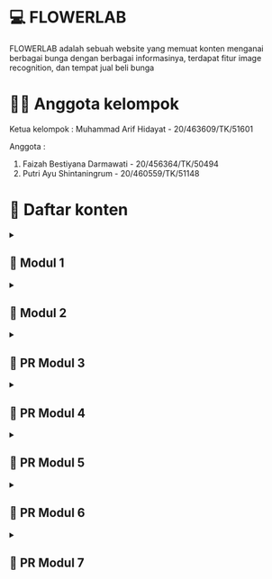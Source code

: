 # 💻 FLOWERLAB
FLOWERLAB adalah sebuah website yang memuat konten menganai berbagai bunga dengan berbagai informasinya, terdapat fitur image recognition, dan tempat jual beli bunga

# 👨‍💻 Anggota kelompok
Ketua kelompok : 
Muhammad Arif Hidayat - 20/463609/TK/51601 <br>

Anggota :
1. Faizah Bestiyana Darmawati - 20/456364/TK/50494
2. Putri Ayu Shintaningrum - 20/460559/TK/51148

# 📃 Daftar konten
<details markdown="1">
<summary><h2>🔽 Modul 1</h2></summary>

## Latar Belakang
Anggrek merupakan salah satu tanaman hias yang banyak diminati dan dicari oleh penikmat tanam-tanaman khususunya anggrek. Oleh karena itu, saat ini bisnis penjualan anggrek adalah bisnis yang menjanjikan dan memiliki pasar yang jelas. Namun, anggrek memiliki berbagai jenis yang tiap jenisnya memiliki nilai yang berbeda. 

## Rumusan Permasalahan
Masih banyak peminat anggrek yang belum mengetahui jenis-jenis anggrek.  
Tempat jual beli khusus anggrek masih terbatas. 

## Ide solusi
Membuat web app yang terintegrasi AI. 

## Rencana Fitur-Fitur
![Gambar rancangan fitur-fitur aplikasi](asset/rancangan-fitur.png)

## Analisis Kompetitor
![kompetitor-1](asset/kompetitor-1.png)
![kompetitor-2](asset/kompetitor-2.png)
![kompetitor-3](asset/kompetitor-3.png)

</details>


<details markdown="1">
<summary><h2>🔽 Modul 2</h2></summary>

## Tujuan dari produk
Tujuannya adalah untuk para peminat bunga anggrek yang masih kebingungan dalam membedakan tiap jenis bunga anggrek, mereka dapat memanfaatkan fitur image recognition untuk mengetahui jenis anggrek yang mereka inginkan. Selain itu ada platform untuk mempertemukan antara penjual dan pembeli bunga anggrek (transaksi dilakukan di luar web).

## Pengguna Potensial dan Kebutuhan Para Pengguna
- Peminat Bunga Anggrek : informasi terkait setiap jenis bunga anggrek
- Penjual Bunga Anggrek : platform penjualan bunga anggrek
- Pembeli Bunga Anggrek : platform pembelian bunga anggrek

## Use case
![use-case](asset/usecase.png)

## Functional Requirements
![func-req](asset/functional-req.png)

## ERD
![erd](asset/erd.png)

## Lo-Fi Design

### Page Landing Page
![ladingpage](asset/pages/Landing_Page.png)

### Page Flowerlab Marketplace
![marketplace](asset/pages/Jual_beli.png)

### Page Sign Up/Register
![SignUp](asset/pages/Sign_up_penjual.png)

### Page Login
![login](asset/pages/Login_penjual.png)

### Page Profile Penjual
![profilepenjual](asset/pages/Profil_Penjual.png)

### Page Menambah Produk Bunga
![InputBunga](asset/pages/Input_bunga.png)

### Page Deskripsi Bunga
![DeskripsiBunga](asset/pages/Deskripsi_bunga.png)

### Page 404 not found
![404](asset/pages/404.png)

## Gantt Chart
![ganttchart](asset/ganchart.png)

</details>


<details markdown="1">
<summary><h2>🔽 PR Modul 3</h2></summary>

## Rangkuman
![image](https://user-images.githubusercontent.com/71450198/224602242-3cd5d3bf-d17c-4996-bfbf-f4753523c742.png)

## Issue Yang Dikerjakan
### Mencari Desain Web
![image](https://user-images.githubusercontent.com/71450198/224627520-6b577205-25fc-4482-a83d-30a831f0998e.png)

### Mencari Color Palette
![image](https://user-images.githubusercontent.com/71450198/224627631-64f7cd5a-d1d2-4405-88e7-6d79f56c6d19.png)

### Membuat Hi-Fi Wireframe
![image](https://user-images.githubusercontent.com/71450198/224627765-c5754ea3-67e3-44a1-9b35-db6fc1ff9347.png)

### Mengumpulkan Dataset AI
![image](https://user-images.githubusercontent.com/71450198/224627983-55da846f-a7d1-4e33-ad07-0e9229b0093c.png)

### Mengupdate Github Pages
![image](https://user-images.githubusercontent.com/71450198/224628150-9b2cc037-5000-4c2e-ba7f-0501b7f49a89.png)

[[PR Modul 4 selengkapnya]](https://docs.google.com/document/d/147SH6SlzbMyHlm8dcoOZ1TwMgDPipiZ8/edit?usp=sharing&ouid=101317987323399690576&rtpof=true&sd=true)

## Peran Anggota
![image](https://user-images.githubusercontent.com/71450198/224601676-fa3a4407-1d1b-4566-8150-0f3edf5a18db.png)

</details>


<details markdown="1">
<summary><h2>🔽 PR Modul 4</h2></summary>

## Rangkuman 
![image](https://user-images.githubusercontent.com/71450198/226402725-63f60989-be6f-4fdb-b94a-c47dc327efc6.png)

## Issue Yang Dikerjakan
### Mencari Desain Web
![image](https://user-images.githubusercontent.com/71450198/226403357-7b9100c0-2d80-4170-9331-f1e9ecf26346.png)

### Membuat Hi-Fi Wireframe
![image](https://user-images.githubusercontent.com/71450198/226403488-9b403d52-6239-4b8d-8d5e-1b440c885c4b.png)

### Mengumpulkan dataset AI
![image](https://user-images.githubusercontent.com/71450198/226403964-d1f673bd-1dd1-42a1-91a3-13b949f95337.png)

### Melakukan training pada AI 
![image](https://user-images.githubusercontent.com/71450198/226404095-969c444f-2ee1-497f-9f41-8c237b322a01.png)

### Mengembangkan Backend 
![image](https://user-images.githubusercontent.com/71450198/226404209-a97b3348-c581-4409-81f3-38ef78802a5a.png)

[[Issue yang dikerjakan selengkapnya]](https://docs.google.com/document/d/1FlC4jqixT_j93HiL71J8u2EOSfztL4M2/edit?usp=sharing&ouid=101317987323399690576&rtpof=true&sd=true)

</details>


<details markdown="1">
<summary><h2>🔽 PR Modul 5</h2></summary>

## Rangkuman 
![image](https://user-images.githubusercontent.com/71450198/227977664-4717c663-d0d5-47dd-8c35-8098285ec714.png)

## Issue Yang Dikerjakan
### Mengumpulkan dataset AI
![image](https://user-images.githubusercontent.com/71450198/227977750-8480de0e-faf5-4d38-8311-8e941f836e02.png)

### Melakukan training pada AI
![image](https://user-images.githubusercontent.com/71450198/227977920-d58d8283-1d8e-49e8-9f59-c14bc5b2014f.png)

### Mengembangkan Backend
![image](https://user-images.githubusercontent.com/71450198/227978198-3421417d-3318-43b5-9e2b-a176c8dca9e6.png)

### Mengembangkan Frontend 
![image](https://user-images.githubusercontent.com/71450198/227978771-2ca27321-01e6-4e7e-a454-4e608face0c1.png)

[[PR Modul 5 selengkapnya]](https://docs.google.com/document/d/1FVr68R6Ajp6YJXDSStNJcRclXvygFID1/edit?usp=sharing&ouid=101317987323399690576&rtpof=true&sd=true)

</details>

<details markdown="1">
<summary><h2>🔽 PR Modul 6</h2></summary>

## Rangkuman 
![image](https://user-images.githubusercontent.com/71450198/235478930-80771cbb-1297-4038-a25c-d6b8019dc17e.png)

## Issue Yang Dikerjakan
### Mengumpulkan dataset AI
![image](https://user-images.githubusercontent.com/71450198/235551674-53d1be5b-33d3-41bb-a9e9-13a8f8656be3.png)

### Melakukan training pada AI
![image](https://user-images.githubusercontent.com/71450198/235551731-e3a8cf5d-8443-46d3-9de2-365f5d512a97.png)

### Mengembangkan Frontend 
![image](https://user-images.githubusercontent.com/71450198/235479244-1f486739-6027-4d69-b5e2-5424d2318ccf.png)

[[PR Modul 6 selengkapnya]](https://docs.google.com/document/d/18yEjgytAe4D0aGtAjD_zz3wV-8-LpdDC/edit?usp=sharing&ouid=110444669863654736771&rtpof=true&sd=true)

</details>

<details markdown="1">
<summary><h2>🔽 PR Modul 7</h2></summary>

## Rangkuman 
![image](https://user-images.githubusercontent.com/71450198/236839756-1146369c-a992-4790-93c9-0b978e04a4b4.png)

## Issue Yang Dikerjakan
### Mengumpulkan dataset AI
![image](https://user-images.githubusercontent.com/71450198/236839698-abdc8561-6b60-41c6-9fbc-d2e59f107762.png)

### Melakukan training pada AI
![image](https://user-images.githubusercontent.com/71450198/236839587-9d18a1ad-a617-4782-bc96-cde4569dfcda.png)

### Mengembangkan Frontend 
![image](https://user-images.githubusercontent.com/71450198/236839479-a5bdf6e1-1119-4725-9069-b1818d78409a.png)

[[PR Modul 7 selengkapnya]](https://docs.google.com/document/d/1NvkOBs-O1nxECXJ6j4NQN3rzqPoxfsNy/edit?usp=sharing&ouid=101317987323399690576&rtpof=true&sd=true)

</details>

